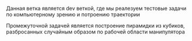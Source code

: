 Данная ветка является dev веткой, где мы реалезуем тестовые задачи по компьютерному зрению и потроению траектории<br />

Промежуточной задачей является построение пирамидки из кубиков, разбросанных случайным образом по рабочей области манипулятора

